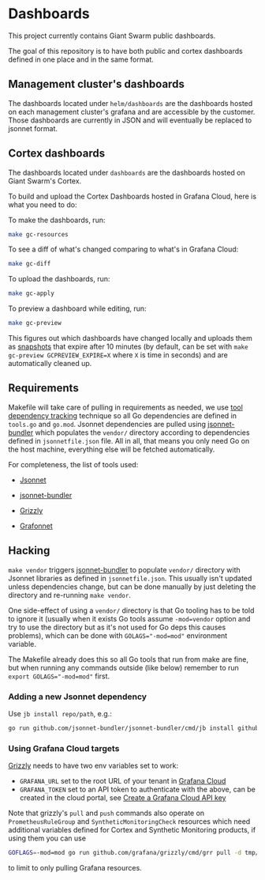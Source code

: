 # Dashboards

This project currently contains Giant Swarm public dashboards.

The goal of this repository is to have both public and cortex dashboards defined in one place and in the same format.

## Management cluster's dashboards

The dashboards located under `helm/dashboards` are the dashboards hosted on each management cluster's grafana and are accessible by the customer.
Those dashboards are currently in JSON and will eventually be replaced to jsonnet format.

## Cortex dashboards

The dashboards located under `dashboards` are the dashboards hosted on Giant Swarm's Cortex.

To build and upload the Cortex Dashboards hosted in Grafana Cloud, here is what you need to do:

To make the dashboards, run:

``` sh
make gc-resources
```

To see a diff of what's changed comparing to what's in Grafana Cloud:

``` sh
make gc-diff
```

To upload the dashboards, run:

``` sh
make gc-apply
```

To preview a dashboard while editing, run:

``` sh
make gc-preview
```

This figures out which dashboards have changed locally and uploads them as
[snapshots][cgr-dglhas] that expire after 10 minutes (by default, can be set
with `make gc-preview GCPREVIEW_EXPIRE=X` where `X` is time in seconds) and are
automatically cleaned up.

## Requirements

Makefile will take care of pulling in requirements as needed, we use [tool
dependency
tracking](https://github.com/golang/go/wiki/Modules#how-can-i-track-tool-dependencies-for-a-module)
technique so all Go dependencies are defined in `tools.go` and `go.mod`. Jsonnet
dependencies are pulled using [jsonnet-bundler][cgh-jbjb] which populates the
`vendor/` directory according to dependencies defined in `jsonnetfile.json`
file. All in all, that means you only need Go on the host machine, everything
else will be fetched automatically.

For completeness, the list of tools used:

* [Jsonnet](https://github.com/google/go-jsonnet)

* [jsonnet-bundler][cgh-jbjb]

* [Grizzly][cgh-grgr]

* [Grafonnet](https://github.com/grafana/grafonnet-lib)

## Hacking

`make vendor` triggers [jsonnet-bundler][cgh-jbjb] to populate `vendor/`
directory with Jsonnet libraries as defined in `jsonnetfile.json`. This usually
isn't updated unless dependencies change, but can be done manually by just
deleting the directory and re-running `make vendor`.

One side-effect of using a `vendor/` directory is that Go tooling has to be told
to ignore it (usually when it exists Go tools assume `-mod=vendor` option and
try to use the directory but as it's not used for Go deps this causes problems),
which can be done with `GOLAGS="-mod=mod"` environment variable.

The Makefile already does this so all Go tools that run from make are fine, but
when running any commands outside (like below) remember to run `export
GOLAGS="-mod=mod"` first.

### Adding a new Jsonnet dependency

Use `jb install repo/path`, e.g.:

``` sh
go run github.com/jsonnet-bundler/jsonnet-bundler/cmd/jb install github.com/grafana/grafonnet-lib/grafonnet
```

### Using Grafana Cloud targets

[Grizzly][cgh-grgr] needs to have two env variables set to work:

* `GRAFANA_URL` set to the root URL of your tenant in [Grafana Cloud][cgr-pc]
* `GRAFANA_TOKEN` set to an API token to authenticate with the above, can be
  created in the cloud portal, see [Create a Grafana Cloud API key][cgr-dgcrcak]

Note that grizzly's `pull` and `push` commands also operate on
`PrometheusRuleGroup` and `SyntheticMonitoringCheck` resources which need
additional variables defined for Cortex and Synthetic Monitoring products, if
using them you can use

``` sh
GOFLAGS=-mod=mod go run github.com/grafana/grizzly/cmd/grr pull -d tmp/dashboards-pulled --target 'DashboardFolder/*' --target 'Dashboard/*' --target 'Datasource/*'
```

to limit to only pulling Grafana resources.

[cgh-grgr]: https://github.com/grafana/grizzly
[cgh-jbjb]: https://github.com/jsonnet-bundler/jsonnet-bundler
[cgr-dgcrcak]: https://grafana.com/docs/grafana-cloud/reference/create-api-key/
[cgr-dglhas]: https://grafana.com/docs/grafana/latest/http_api/snapshot/
[cgr-pc]: https://grafana.com/products/cloud/
